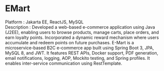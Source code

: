 # EMart

Platform : Jakarta EE, ReactJS, MySQL 
<br>
Description : 
Developed a web-based e-commerce application using Java (J2EE), enabling users to browse products, manage carts, place orders, and earn loyalty points. Incorporated a dynamic reward mechanism where users accumulate and redeem points on future purchases. E-Mart is a microservice-based B2C e-commerce app built using Spring Boot 3, JPA, MySQL 8, and JWT. It features REST APIs, Docker support, PDF generation, email notifications, logging, AOP, Mockito testing, and Spring profiles. It enables inter-service communication using RestTemplate.
